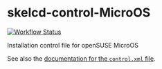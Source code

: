 skelcd-control-MicroOS
===================

[![Workflow Status](https://github.com/yast/skelcd-control-MicroOS/workflows/CI/badge.svg?branch=master)](
https://github.com/yast/skelcd-control-MicroOS/actions?query=branch%3Amaster)

Installation control file for openSUSE MicroOS

See also the [documentation for the `control.xml` file][1].

[1]: https://github.com/yast/yast-installation/blob/master/doc/control-file.md
